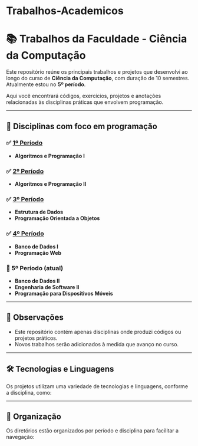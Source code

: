 # Trabalhos-Academicos

# 📚 Trabalhos da Faculdade - Ciência da Computação

Este repositório reúne os principais trabalhos e projetos que desenvolvi ao longo do curso de **Ciência da Computação**, com duração de 10 semestres. Atualmente estou no **5º período**.

Aqui você encontrará códigos, exercícios, projetos e anotações relacionadas às disciplinas práticas que envolvem programação.

---

## 🧠 Disciplinas com foco em programação

### ✅ [1º Período](https://github.com/L0rdLuiz/Trabalhos-Academicos/tree/main/1%20Semestre)
- **Algoritmos e Programação I**

### ✅ [2º Período](https://github.com/L0rdLuiz/Trabalhos-Academicos/tree/main/2%20Semestre)
- **Algoritmos e Programação II**

### ✅ [3º Período](https://github.com/L0rdLuiz/Trabalhos-Academicos/tree/main/3%20Semestre)
- **Estrutura de Dados**  
- **Programação Orientada a Objetos**

### ✅ [4º Período](https://github.com/L0rdLuiz/Trabalhos-Academicos/tree/main/4%20Semestre)
- **Banco de Dados I**  
- **Programação Web**

### 🔄 5º Período (atual)
- **Banco de Dados II**  
- **Engenharia de Software II**  
- **Programação para Dispositivos Móveis**

---

## 📌 Observações
- Este repositório contém apenas disciplinas onde produzi códigos ou projetos práticos.
- Novos trabalhos serão adicionados à medida que avanço no curso.

---

## 🛠️ Tecnologias e Linguagens
Os projetos utilizam uma variedade de tecnologias e linguagens, conforme a disciplina, como:

---

## 🚀 Organização
Os diretórios estão organizados por período e disciplina para facilitar a navegação:

